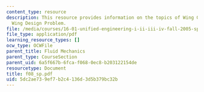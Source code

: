 ```yaml
---
content_type: resource
description: This resource provides information on the topics of Wing Geometry and
  Wing Design Problem.
file: /media/courses/16-01-unified-engineering-i-ii-iii-iv-fall-2005-spring-2006/5dc2ae739ef7b2c4136d3d5b379bc32b_f08_sp.pdf
file_type: application/pdf
learning_resource_types: []
ocw_type: OCWFile
parent_title: Fluid Mechanics
parent_type: CourseSection
parent_uid: 6a5f667b-6fca-f068-0ec8-b203122154de
resourcetype: Document
title: f08_sp.pdf
uid: 5dc2ae73-9ef7-b2c4-136d-3d5b379bc32b
---
```

